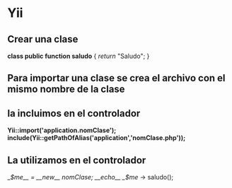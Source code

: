 # Yii
## Crear una clase 
__class public function saludo__ {
	_return_ "Saludo";
}
## Para importar una clase se crea el archivo con el mismo nombre de la clase
## la incluimos en el controlador
__Yii::import('application.nomClase');__
__include(Yii::getPathOfAlias('application','nomClase.php'));__
## La utilizamos en el controlador
__$me__ = __new__ nomClase;
__echo__ _$me_ -> saludo();

